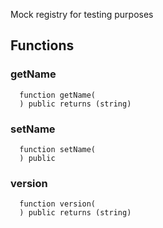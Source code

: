 Mock registry for testing purposes


## Functions
### getName
```solidity
  function getName(
  ) public returns (string)
```




### setName
```solidity
  function setName(
  ) public
```




### version
```solidity
  function version(
  ) public returns (string)
```




